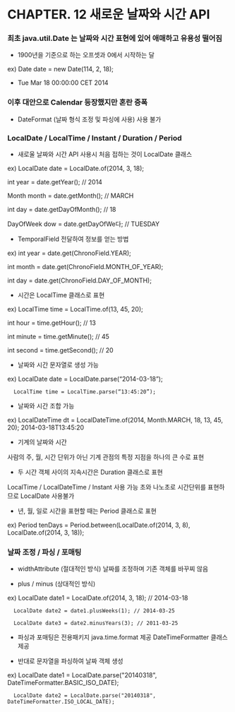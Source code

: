 # CHAPTER. 12 새로운 날짜와 시간 API

### 최초 java.util.Date 는 날짜와 시간 표현에 있어 애매하고 유용성 떨어짐
  * 1900년을 기준으로 하는 오프셋과 0에서 시작하는 달
  
ex) Date date = new Date(114, 2, 18);

  * Tue Mar 18 00:00:00 CET 2014



### 이후 대안으로 Calendar 등장했지만 혼란 증폭
  * DateFormat (날짜 형식 조정 및 파싱에 사용) 사용 불가



### LocalDate / LocalTime / Instant / Duration / Period
  * 새로울 날짜와 시간 API 사용시 처음 접하는 것이 LocalDate 클래스
  
ex) LocalDate date = LocalDate.of(2014, 3, 18);

int year = date.getYear(); // 2014

Month month = date.getMonth(); // MARCH

int day = date.getDayOfMonth(); // 18

DayOfWeek dow = date.getDayOfWe다; // TUESDAY


  * TemporalField 전달하여 정보를 얻는 방법
  
ex) int year = date.get(ChronoField.YEAR);

int month = date.get(ChronoField.MONTH_OF_YEAR);

int day = date.get(ChronoField.DAY_OF_MONTH);


  * 시간은 LocalTime 클래스로 표현
  
ex) LocalTime time = LocalTime.of(13, 45, 20);

int hour = time.getHour(); // 13

int minute = time.getMinute(); // 45

int second = time.getSecond(); // 20


  * 날짜와 시간 문자열로 생성 가능
  
ex) LocalDate date = LocalDate.parse(“2014-03-18”);

      LocalTime time = LocalTime.parse(“13:45:20”);
      
      
  * 날짜와 시간 조합 가능
    
ex) LocalDateTime dt = LocalDateTime.of(2014, Month.MARCH, 18, 13, 45, 20);
    2014-03-18T13:45:20
      
      
  * 기계의 날짜와 시간
  
  사람의 주, 월, 시간 단위가 아닌 기계 관점의 특정 지점을 하나의 큰 수로 표현


  * 두 시간 객체 사이의 지속시간은 Duration 클래스로 표현
  
  LocalTime / LocalDateTime / Instant 사용 가능
  초와 나노초로 시간단위를 표현하므로 LocalDate 사용불가


  * 년, 월, 일로 시간을 표현할 때는 Period 클래스로 표현
  
ex) Period tenDays = Period.between(LocalDate.of(2014, 3, 8),
                                    LocalDate.of(2014, 3, 18));



### 날짜 조정 / 파싱 / 포매팅
  * widthAttribute (절대적인 방식)
날짜를 조정하며 기존 객체를 바꾸찌 않음

  * plus / minus (상대적인 방식)
  
ex) LocalDate date1 = LocalDate.of(2014, 3, 18); // 2014-03-18

      LocalDate date2 = date1.plusWeeks(1); // 2014-03-25
      
      LocalDate date3 = date2.minusYears(3); // 2011-03-25


  * 파싱과 포매팅은 전용패키지 java.time.format 제공
  DateTimeFormatter 클래스 제공

  * 반대로 문자열을 파싱하여 날짜 객체 생성
  
ex) LocalDate date1 = LocalDate.parse("20140318", DateTimeFormatter.BASIC_ISO_DATE);

      LocalDate date2 = LocalDate.parse("20140318", DateTimeFormatter.ISO_LOCAL_DATE);   
      
